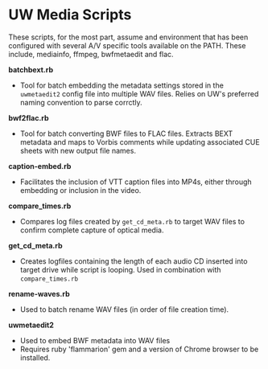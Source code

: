 # UW Media Scripts

These scripts, for the most part, assume and environment that has been configured with several A/V specific tools available on the PATH. These include, mediainfo, ffmpeg, bwfmetaedit and flac.

**batchbext.rb**
  - Tool for batch embedding the metadata settings stored in the `uwmetaedit2` config file into multiple WAV files. Relies on UW's preferred naming convention to parse corrctly.
  
**bwf2flac.rb**
   - Tool for batch converting BWF files to FLAC files. Extracts BEXT metadata and maps to Vorbis comments while updating associated CUE sheets with new output file names.
 
**caption-embed.rb**
  - Facilitates the inclusion of VTT caption files into MP4s, either through embedding or inclusion in the video.

**compare_times.rb** 
  - Compares log files created by `get_cd_meta.rb` to target WAV files to confirm complete capture of optical media.

**get_cd_meta.rb** 
  - Creates logfiles containing the length of each audio CD inserted into target drive while script is looping. Used in combination with `compare_times.rb`

**rename-waves.rb**
  - Used to batch rename WAV files (in order of file creation time).

**uwmetaedit2**
  - Used to embed BWF metadata into WAV files
  - Requires ruby 'flammarion' gem and a version of Chrome browser to be installed.
